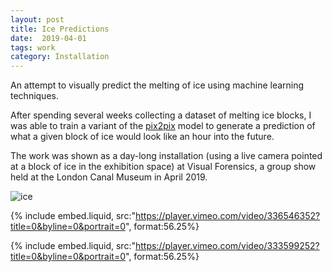 ```yaml
---
layout: post
title: Ice Predictions
date:  2019-04-01
tags: work
category: Installation
---
```


An attempt to visually predict the melting of ice using machine learning techniques.

After spending several weeks collecting a dataset of melting ice blocks, I was able to train a variant of the [pix2pix](https://github.com/affinelayer/pix2pix-tensorflow) model to generate a prediction of what a given block of ice would look like an hour into the future.

The work was shown as a day-long installation (using a live camera pointed at a block of ice in the exhibition space) at Visual Forensics, a group show held at the London Canal Museum in April 2019.

![ice](/assets/vf/ice-3.JPG)

{% include embed.liquid, src:"https://player.vimeo.com/video/336546352?title=0&byline=0&portrait=0", format:56.25%}

{% include embed.liquid, src:"https://player.vimeo.com/video/333599252?title=0&byline=0&portrait=0", format:56.25%}